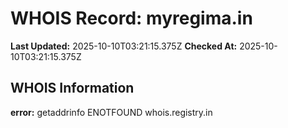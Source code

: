 # WHOIS Record: myregima.in

**Last Updated:** 2025-10-10T03:21:15.375Z
**Checked At:** 2025-10-10T03:21:15.375Z

## WHOIS Information

**error:** getaddrinfo ENOTFOUND whois.registry.in


